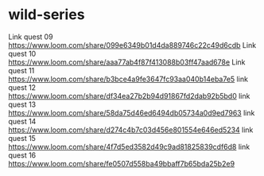 # wild-series
Link quest 09 https://www.loom.com/share/099e6349b01d4da889746c22c49d6cdb 
Link quest 10 https://www.loom.com/share/aaa77ab4f87f413088b03ff47aad678e
Link quest 11 https://www.loom.com/share/b3bce4a9fe3647fc93aa040b14eba7e5
link quest 12 https://www.loom.com/share/df34ea27b2b94d91867fd2dab92b5bd0 
link quest 13 https://www.loom.com/share/58da75d46ed6494db05734a0d9ed7963 
link quest 14 https://www.loom.com/share/d274c4b7c03d456e801554e646ed5234
link quest 15 https://www.loom.com/share/4f7d5ed3582d49c9ad81825839cdf6d8
link quest 16 https://www.loom.com/share/fe0507d558ba49bbaff7b65bda25b2e9